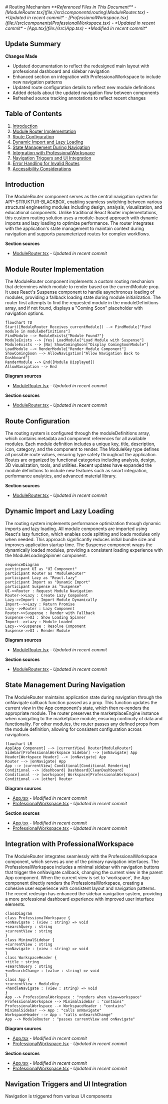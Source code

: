 <docs>
# Routing Mechanism

<cite>
**Referenced Files in This Document**   
- [ModuleRouter.tsx](file://src\components\routing\ModuleRouter.tsx) - *Updated in recent commit*
- [ProfessionalWorkspace.tsx](file://src\components\ProfessionalWorkspace.tsx) - *Updated in recent commit*
- [App.tsx](file://src\App.tsx) - *Modified in recent commit*
</cite>

## Update Summary
**Changes Made**   
- Updated documentation to reflect the redesigned main layout with professional dashboard and sidebar navigation
- Enhanced section on integration with ProfessionalWorkspace to include new navigation patterns
- Updated route configuration details to reflect new module definitions
- Added details about the updated navigation flow between components
- Refreshed source tracking annotations to reflect recent changes

## Table of Contents
1. [Introduction](#introduction)
2. [Module Router Implementation](#module-router-implementation)
3. [Route Configuration](#route-configuration)
4. [Dynamic Import and Lazy Loading](#dynamic-import-and-lazy-loading)
5. [State Management During Navigation](#state-management-during-navigation)
6. [Integration with ProfessionalWorkspace](#integration-with-professionalworkspace)
7. [Navigation Triggers and UI Integration](#navigation-triggers-and-ui-integration)
8. [Error Handling for Invalid Routes](#error-handling-for-invalid-routes)
9. [Accessibility Considerations](#accessibility-considerations)

## Introduction
The ModuleRouter component serves as the central navigation system for APP-STRUKTUR-BLACKBOX, enabling seamless switching between various structural engineering modules including design, analysis, visualization, and educational components. Unlike traditional React Router implementations, this custom routing solution uses a module-based approach with dynamic imports and lazy loading to optimize performance. The router integrates with the application's state management to maintain context during navigation and supports parameterized routes for complex workflows.

**Section sources**
- [ModuleRouter.tsx](file://src\components\routing\ModuleRouter.tsx#L1-L409) - *Updated in recent commit*

## Module Router Implementation
The ModuleRouter component implements a custom routing mechanism that determines which module to render based on the currentModule prop. It uses React's Suspense component to handle asynchronous loading of modules, providing a fallback loading state during module initialization. The router first attempts to find the requested module in the moduleDefinitions array, and if not found, displays a "Coming Soon" placeholder with navigation options.

```mermaid
flowchart TD
Start([ModuleRouter Receives currentModule]) --> FindModule["Find module in moduleDefinitions"]
FindModule --> ModuleExists{"Module Found?"}
ModuleExists --> |Yes| LoadModule["Load Module with Suspense"]
ModuleExists --> |No| ShowComingSoon["Display ComingSoonModule"]
LoadModule --> RenderModule["Render Module Component"]
ShowComingSoon --> AllowNavigation["Allow Navigation Back to Dashboard"]
RenderModule --> End([Module Displayed])
AllowNavigation --> End
```

**Diagram sources**
- [ModuleRouter.tsx](file://src\components\routing\ModuleRouter.tsx#L372-L407) - *Updated in recent commit*

**Section sources**
- [ModuleRouter.tsx](file://src\components\routing\ModuleRouter.tsx#L372-L407) - *Updated in recent commit*

## Route Configuration
The routing system is configured through the moduleDefinitions array, which contains metadata and component references for all available modules. Each module definition includes a unique key, title, description, icon, category, and the component to render. The ModuleKey type defines all possible route values, ensuring type safety throughout the application. Routes are organized by functional categories including analysis, design, 3D visualization, tools, and utilities. Recent updates have expanded the module definitions to include new features such as smart integration, performance analytics, and advanced material library.

**Section sources**
- [ModuleRouter.tsx](file://src\components\routing\ModuleRouter.tsx#L50-L370) - *Updated in recent commit*

## Dynamic Import and Lazy Loading
The routing system implements performance optimization through dynamic imports and lazy loading. All module components are imported using React's lazy function, which enables code splitting and loads modules only when needed. This approach significantly reduces initial bundle size and improves application startup time. The Suspense component wraps the dynamically loaded modules, providing a consistent loading experience with the ModuleLoadingSpinner component.

```mermaid
sequenceDiagram
participant UI as "UI Component"
participant Router as "ModuleRouter"
participant Lazy as "React.lazy"
participant Import as "Dynamic Import"
participant Suspense as "Suspense"
UI->>Router : Request Module Navigation
Router->>Lazy : Create Lazy Component
Lazy->>Import : Import Module Dynamically
Import-->>Lazy : Return Promise
Lazy-->>Router : Lazy Component
Router->>Suspense : Render with Fallback
Suspense->>UI : Show Loading Spinner
Import-->>Lazy : Module Loaded
Lazy-->>Suspense : Resolve Component
Suspense->>UI : Render Module
```

**Diagram sources**
- [ModuleRouter.tsx](file://src\components\routing\ModuleRouter.tsx#L10-L50) - *Updated in recent commit*

**Section sources**
- [ModuleRouter.tsx](file://src\components\routing\ModuleRouter.tsx#L10-L50) - *Updated in recent commit*

## State Management During Navigation
The ModuleRouter maintains application state during navigation through the onNavigate callback function passed as a prop. This function updates the current view in the App component's state, which then re-renders the appropriate module. The router preserves the marketplaceEngine instance when navigating to the marketplace module, ensuring continuity of data and functionality. For other modules, the router passes any defined props from the module definition, allowing for consistent configuration across navigations.

```mermaid
flowchart LR
App[App Component] --> |currentView| Router[ModuleRouter]
Sidebar[ProfessionalWorkspace Sidebar] --> |onNavigate| App
Header[Workspace Header] --> |onNavigate| App
Router --> |onNavigate| App
App --> |currentView| Conditional[Conditional Rendering]
Conditional --> |dashboard| Dashboard[CleanDashboard]
Conditional --> |workspace| Workspace[ProfessionalWorkspace]
Conditional --> |other| Router
```

**Diagram sources**
- [App.tsx](file://src\App.tsx#L14-L77) - *Modified in recent commit*
- [ProfessionalWorkspace.tsx](file://src\components\ProfessionalWorkspace.tsx#L260-L348) - *Updated in recent commit*

**Section sources**
- [App.tsx](file://src\App.tsx#L14-L77) - *Modified in recent commit*
- [ProfessionalWorkspace.tsx](file://src\components\ProfessionalWorkspace.tsx#L260-L348) - *Updated in recent commit*

## Integration with ProfessionalWorkspace
The ModuleRouter integrates seamlessly with the ProfessionalWorkspace component, which serves as one of the primary navigation interfaces. The ProfessionalWorkspace includes a minimal sidebar with navigation buttons that trigger the onNavigate callback, changing the current view in the parent App component. When the current view is set to 'workspace', the App component directly renders the ProfessionalWorkspace, creating a cohesive user experience with consistent layout and navigation patterns. The recent redesign has enhanced the sidebar navigation system, providing a more professional dashboard experience with improved user interface elements.

```mermaid
classDiagram
class ProfessionalWorkspace {
+onNavigate : (view : string) => void
+searchQuery : string
+currentView : string
}
class MinimalSidebar {
+currentView : string
+onNavigate : (view : string) => void
}
class WorkspaceHeader {
+title : string
+searchQuery : string
+onSearchChange : (value : string) => void
}
class App {
+currentView : ModuleKey
+handleNavigate : (view : string) => void
}
App --> ProfessionalWorkspace : "renders when view=workspace"
ProfessionalWorkspace --> MinimalSidebar : "contains"
ProfessionalWorkspace --> WorkspaceHeader : "contains"
MinimalSidebar --> App : "calls onNavigate"
WorkspaceHeader --> App : "calls onSearchChange"
App --> ModuleRouter : "passes currentView and onNavigate"
```

**Diagram sources**
- [App.tsx](file://src\App.tsx#L14-L77) - *Modified in recent commit*
- [ProfessionalWorkspace.tsx](file://src\components\ProfessionalWorkspace.tsx#L260-L348) - *Updated in recent commit*

**Section sources**
- [App.tsx](file://src\App.tsx#L14-L77) - *Modified in recent commit*
- [ProfessionalWorkspace.tsx](file://src\components\ProfessionalWorkspace.tsx#L260-L348) - *Updated in recent commit*

## Navigation Triggers and UI Integration
Navigation is triggered from various UI components